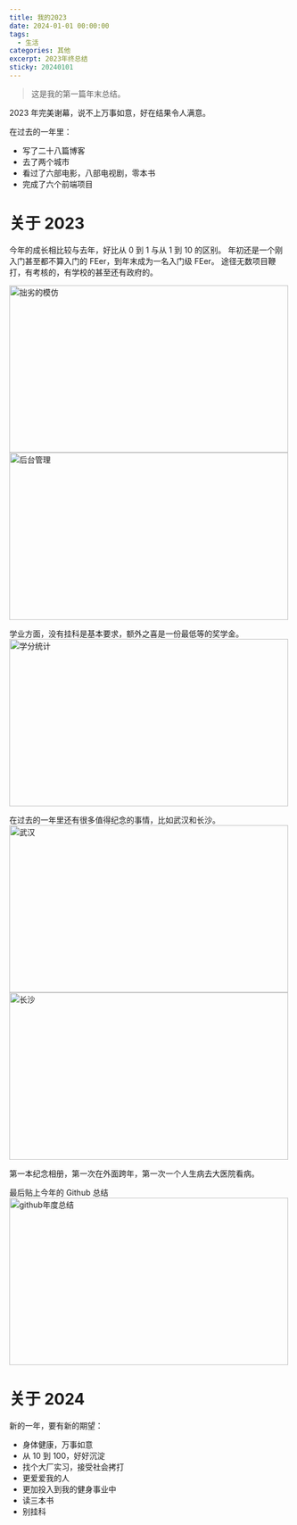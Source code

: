 ```yaml
---
title: 我的2023
date: 2024-01-01 00:00:00
tags:
  - 生活
categories: 其他
excerpt: 2023年终总结
sticky: 20240101
---
```


> 这是我的第一篇年末总结。

2023 年完美谢幕，说不上万事如意，好在结果令人满意。

在过去的一年里：

- 写了二十八篇博客
- 去了两个城市
- 看过了六部电影，八部电视剧，零本书
- 完成了六个前端项目

# 关于 2023

今年的成长相比较与去年，好比从 0 到 1 与从 1 到 10 的区别。
年初还是一个刚入门甚至都不算入门的 FEer，到年末成为一名入门级 FEer。
途径无数项目鞭打，有考核的，有学校的甚至还有政府的。

<img src="/imgs/我的2023/music.png" alt="拙劣的模仿" width="500" height="300"/>
<img src="/imgs/我的2023/venue.png" alt="后台管理" width="500" height="300"/>

学业方面，没有挂科是基本要求，额外之喜是一份最低等的奖学金。
<img src="/imgs/我的2023/study.png" alt="学分统计" width="500" height="300"/>

在过去的一年里还有很多值得纪念的事情，比如武汉和长沙。
<img src="/imgs/我的2023/wuhan.JPG" alt="武汉" width="500" height="300"/>
<img src="/imgs/我的2023/changsha.JPG" alt="长沙" width="500" height="300"/>

第一本纪念相册，第一次在外面跨年，第一次一个人生病去大医院看病。

最后贴上今年的 Github 总结
<img src="/imgs/我的2023/YYGod0120.png" alt="github年度总结" width="500" height="300"/>

# 关于 2024

新的一年，要有新的期望：

- 身体健康，万事如意
- 从 10 到 100，好好沉淀
- 找个大厂实习，接受社会拷打
- 更爱爱我的人
- 更加投入到我的健身事业中
- 读三本书
- 别挂科
